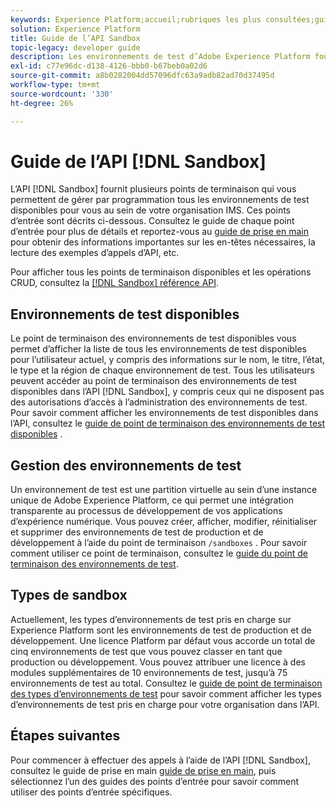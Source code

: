 ```yaml
---
keywords: Experience Platform;accueil;rubriques les plus consultées;guide de développement des environnements de test
solution: Experience Platform
title: Guide de l’API Sandbox
topic-legacy: developer guide
description: Les environnements de test d’Adobe Experience Platform fournissent des environnements de développement isolés qui vous permettent de tester des fonctionnalités, d’exécuter des opérations et de créer des configurations personnalisées sans affecter votre environnement de production.
exl-id: c77e96dc-d138-4126-bbb0-b67beb0a02d6
source-git-commit: a8b0282004dd57096dfc63a9adb82ad70d37495d
workflow-type: tm+mt
source-wordcount: '330'
ht-degree: 26%

---
```


# Guide de l’API [!DNL Sandbox]

L’API [!DNL Sandbox] fournit plusieurs points de terminaison qui vous permettent de gérer par programmation tous les environnements de test disponibles pour vous au sein de votre organisation IMS. Ces points d’entrée sont décrits ci-dessous. Consultez le guide de chaque point d’entrée pour plus de détails et reportez-vous au [guide de prise en main](./getting-started.md) pour obtenir des informations importantes sur les en-têtes nécessaires, la lecture des exemples d’appels d’API, etc.

Pour afficher tous les points de terminaison disponibles et les opérations CRUD, consultez la [[!DNL Sandbox] référence API](https://www.adobe.io/experience-platform-apis/references/sandbox).

## Environnements de test disponibles

Le point de terminaison des environnements de test disponibles vous permet d’afficher la liste de tous les environnements de test disponibles pour l’utilisateur actuel, y compris des informations sur le nom, le titre, l’état, le type et la région de chaque environnement de test. Tous les utilisateurs peuvent accéder au point de terminaison des environnements de test disponibles dans l’API [!DNL Sandbox], y compris ceux qui ne disposent pas des autorisations d’accès à l’administration des environnements de test. Pour savoir comment afficher les environnements de test disponibles dans l’API, consultez le [guide de point de terminaison des environnements de test disponibles](./available.md) .

## Gestion des environnements de test

Un environnement de test est une partition virtuelle au sein d’une instance unique de Adobe Experience Platform, ce qui permet une intégration transparente au processus de développement de vos applications d’expérience numérique. Vous pouvez créer, afficher, modifier, réinitialiser et supprimer des environnements de test de production et de développement à l’aide du point de terminaison `/sandboxes` . Pour savoir comment utiliser ce point de terminaison, consultez le [guide du point de terminaison des environnements de test](./sandboxes.md).

## Types de sandbox

Actuellement, les types d’environnements de test pris en charge sur Experience Platform sont les environnements de test de production et de développement. Une licence Platform par défaut vous accorde un total de cinq environnements de test que vous pouvez classer en tant que production ou développement. Vous pouvez attribuer une licence à des modules supplémentaires de 10 environnements de test, jusqu’à 75 environnements de test au total. Consultez le [guide de point de terminaison des types d’environnements de test](./types.md) pour savoir comment afficher les types d’environnements de test pris en charge pour votre organisation dans l’API.

## Étapes suivantes

Pour commencer à effectuer des appels à l’aide de l’API [!DNL Sandbox], consultez le guide de prise en main [guide de prise en main](./getting-started.md), puis sélectionnez l’un des guides des points d’entrée pour savoir comment utiliser des points d’entrée spécifiques.

